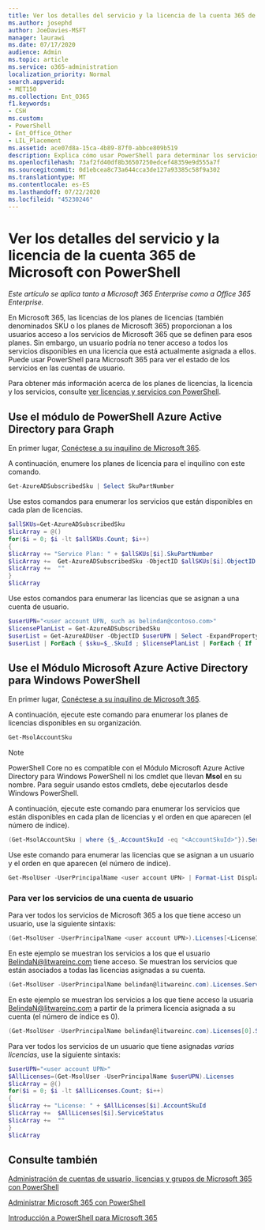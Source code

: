 ```yaml
---
title: Ver los detalles del servicio y la licencia de la cuenta 365 de Microsoft con PowerShell
ms.author: josephd
author: JoeDavies-MSFT
manager: laurawi
ms.date: 07/17/2020
audience: Admin
ms.topic: article
ms.service: o365-administration
localization_priority: Normal
search.appverid:
- MET150
ms.collection: Ent_O365
f1.keywords:
- CSH
ms.custom:
- PowerShell
- Ent_Office_Other
- LIL_Placement
ms.assetid: ace07d8a-15ca-4b89-87f0-abbce809b519
description: Explica cómo usar PowerShell para determinar los servicios de Microsoft 365 que se han asignado a los usuarios.
ms.openlocfilehash: 73af2fd40df8b36507250edcef48359e9d555a7f
ms.sourcegitcommit: 0d1ebcea8c73a644cca3de127a93385c58f9a302
ms.translationtype: MT
ms.contentlocale: es-ES
ms.lasthandoff: 07/22/2020
ms.locfileid: "45230246"
---
```

# <a name="view-microsoft-365-account-license-and-service-details-with-powershell"></a>Ver los detalles del servicio y la licencia de la cuenta 365 de Microsoft con PowerShell

*Este artículo se aplica tanto a Microsoft 365 Enterprise como a Office 365 Enterprise.*

En Microsoft 365, las licencias de los planes de licencias (también denominados SKU o los planes de Microsoft 365) proporcionan a los usuarios acceso a los servicios de Microsoft 365 que se definen para esos planes. Sin embargo, un usuario podría no tener acceso a todos los servicios disponibles en una licencia que está actualmente asignada a ellos. Puede usar PowerShell para Microsoft 365 para ver el estado de los servicios en las cuentas de usuario. 

Para obtener más información acerca de los planes de licencias, la licencia y los servicios, consulte [ver licencias y servicios con PowerShell](view-licenses-and-services-with-office-365-powershell.md).

## <a name="use-the-azure-active-directory-powershell-for-graph-module"></a>Use el módulo de PowerShell Azure Active Directory para Graph

En primer lugar, [Conéctese a su inquilino de Microsoft 365](connect-to-office-365-powershell.md#connect-with-the-azure-active-directory-powershell-for-graph-module).
  
A continuación, enumere los planes de licencia para el inquilino con este comando.

```powershell
Get-AzureADSubscribedSku | Select SkuPartNumber
```

Use estos comandos para enumerar los servicios que están disponibles en cada plan de licencias.

```powershell
$allSKUs=Get-AzureADSubscribedSku
$licArray = @()
for($i = 0; $i -lt $allSKUs.Count; $i++)
{
$licArray += "Service Plan: " + $allSKUs[$i].SkuPartNumber
$licArray +=  Get-AzureADSubscribedSku -ObjectID $allSKUs[$i].ObjectID | Select -ExpandProperty ServicePlans
$licArray +=  ""
}
$licArray
```

Use estos comandos para enumerar las licencias que se asignan a una cuenta de usuario.

```powershell
$userUPN="<user account UPN, such as belindan@contoso.com>"
$licensePlanList = Get-AzureADSubscribedSku
$userList = Get-AzureADUser -ObjectID $userUPN | Select -ExpandProperty AssignedLicenses | Select SkuID 
$userList | ForEach { $sku=$_.SkuId ; $licensePlanList | ForEach { If ( $sku -eq $_.ObjectId.substring($_.ObjectId.length - 36, 36) ) { Write-Host $_.SkuPartNumber } } }
```

## <a name="use-the-microsoft-azure-active-directory-module-for-windows-powershell"></a>Use el Módulo Microsoft Azure Active Directory para Windows PowerShell

En primer lugar, [Conéctese a su inquilino de Microsoft 365](connect-to-office-365-powershell.md#connect-with-the-microsoft-azure-active-directory-module-for-windows-powershell).

A continuación, ejecute este comando para enumerar los planes de licencias disponibles en su organización. 

```powershell
Get-MsolAccountSku
```
>[!Note]
>PowerShell Core no es compatible con el Módulo Microsoft Azure Active Directory para Windows PowerShell ni los cmdlet que llevan **Msol** en su nombre. Para seguir usando estos cmdlets, debe ejecutarlos desde Windows PowerShell.
>

A continuación, ejecute este comando para enumerar los servicios que están disponibles en cada plan de licencias y el orden en que aparecen (el número de índice).

```powershell
(Get-MsolAccountSku | where {$_.AccountSkuId -eq "<AccountSkuId>"}).ServiceStatus
```
  
Use este comando para enumerar las licencias que se asignan a un usuario y el orden en que aparecen (el número de índice).

```powershell
Get-MsolUser -UserPrincipalName <user account UPN> | Format-List DisplayName,Licenses
```

### <a name="to-view-services-for-a-user-account"></a>Para ver los servicios de una cuenta de usuario

Para ver todos los servicios de Microsoft 365 a los que tiene acceso un usuario, use la siguiente sintaxis:
  
```powershell
(Get-MsolUser -UserPrincipalName <user account UPN>).Licenses[<LicenseIndexNumber>].ServiceStatus
```

En este ejemplo se muestran los servicios a los que el usuario BelindaN@litwareinc.com tiene acceso. Se muestran los servicios que están asociados a todas las licencias asignadas a su cuenta.
  
```powershell
(Get-MsolUser -UserPrincipalName belindan@litwareinc.com).Licenses.ServiceStatus
```

En este ejemplo se muestran los servicios a los que tiene acceso la usuaria BelindaN@litwareinc.com a partir de la primera licencia asignada a su cuenta (el número de índice es 0).
  
```powershell
(Get-MsolUser -UserPrincipalName belindan@litwareinc.com).Licenses[0].ServiceStatus
```

Para ver todos los servicios de un usuario que tiene asignadas *varias licencias*, use la siguiente sintaxis:

```powershell
$userUPN="<user account UPN>"
$AllLicenses=(Get-MsolUser -UserPrincipalName $userUPN).Licenses
$licArray = @()
for($i = 0; $i -lt $AllLicenses.Count; $i++)
{
$licArray += "License: " + $AllLicenses[$i].AccountSkuId
$licArray +=  $AllLicenses[$i].ServiceStatus
$licArray +=  ""
}
$licArray
```
 
## <a name="see-also"></a>Consulte también

[Administración de cuentas de usuario, licencias y grupos de Microsoft 365 con PowerShell](manage-user-accounts-and-licenses-with-office-365-powershell.md)
  
[Administrar Microsoft 365 con PowerShell](manage-office-365-with-office-365-powershell.md)
  
[Introducción a PowerShell para Microsoft 365](getting-started-with-office-365-powershell.md)
